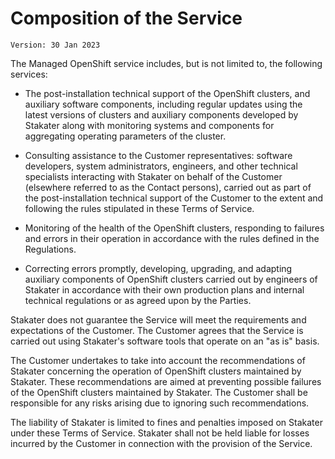 # Composition of the Service

`Version: 30 Jan 2023`

The Managed OpenShift service includes, but is not limited to, the following services:

* The post-installation technical support of the OpenShift clusters, and auxiliary software components, including regular updates using the latest versions of clusters and auxiliary components developed by Stakater along with monitoring systems and components for aggregating operating parameters of the cluster.

* Consulting assistance to the Customer representatives: software developers, system administrators, engineers, and other technical specialists interacting with Stakater on behalf of the Customer (elsewhere referred to as the Contact persons), carried out as part of the post-installation technical support of the Customer to the extent and following the rules stipulated in these Terms of Service.

* Monitoring of the health of the OpenShift clusters, responding to failures and errors in their operation in accordance with the rules defined in the Regulations.

* Correcting errors promptly, developing, upgrading, and adapting auxiliary components of
OpenShift clusters carried out by engineers of Stakater in accordance with their own
production plans and internal technical regulations or as agreed upon by the Parties.

Stakater does not guarantee the Service will meet the requirements and expectations of the Customer. The Customer agrees that the Service is carried out using Stakater's software tools that operate on an "as is" basis.

The Customer undertakes to take into account the recommendations of Stakater concerning the operation of OpenShift clusters maintained by Stakater. These recommendations are aimed at preventing possible failures of the OpenShift clusters maintained by Stakater. The Customer shall be responsible for any risks arising due to ignoring such recommendations.

The liability of Stakater is limited to fines and penalties imposed on Stakater under these Terms of Service. Stakater shall not be held liable for losses incurred by the Customer in connection with the provision of the Service.
